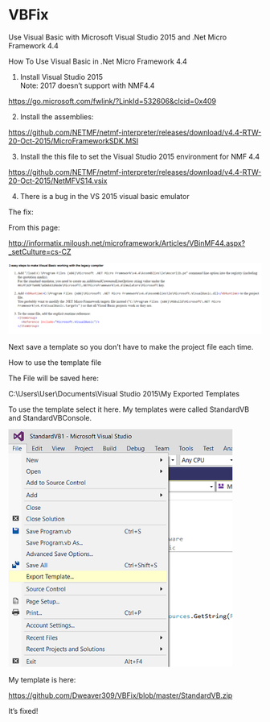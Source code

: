 # VBFix
Use Visual Basic with Microsoft Visual Studio 2015 and .Net Micro Framework 4.4

How To Use Visual Basic in .Net Micro Framework 4.4

1.	Install Visual Studio 2015  
Note: 2017 doesn’t support with NMF4.4

https://go.microsoft.com/fwlink/?LinkId=532606&clcid=0x409

2.	Install the assemblies:

https://github.com/NETMF/netmf-interpreter/releases/download/v4.4-RTW-20-Oct-2015/MicroFrameworkSDK.MSI

3.	Install the this file to set the Visual Studio 2015 environment for NMF 4.4

https://github.com/NETMF/netmf-interpreter/releases/download/v4.4-RTW-20-Oct-2015/NetMFVS14.vsix

4.	There is a bug in the VS 2015 visual basic emulator

The fix:

From this page:

http://informatix.miloush.net/microframework/Articles/VBinMF44.aspx?_setCulture=cs-CZ

![Screenshot](https://github.com/Dweaver309/VBFix/blob/master/Fix.png)



 
Next save a template so  you don’t have to make the project file each time.


How to use the template file

 

The File will be saved here:

C:\Users\User\Documents\Visual Studio 2015\My Exported Templates

To use the template select it here. My templates were called StandardVB and StandardVBConsole.


![Screenshot](https://github.com/Dweaver309/VBFix/blob/master/VS2015.png)
 


My template is here:

https://github.com/Dweaver309/VBFix/blob/master/StandardVB.zip

It’s fixed!
